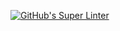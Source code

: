 [![GitHub's Super Linter](https://github.com/ICS2O-Programming-Joseph-K/Assign-04-HTML-NameOfProgram/workflows/GitHub's%20Super%20Linter/badge.svg)](https://github.com/ICS2O-Programming-Joseph-K/Assign-04-HTML-NameOfProgram/actions)